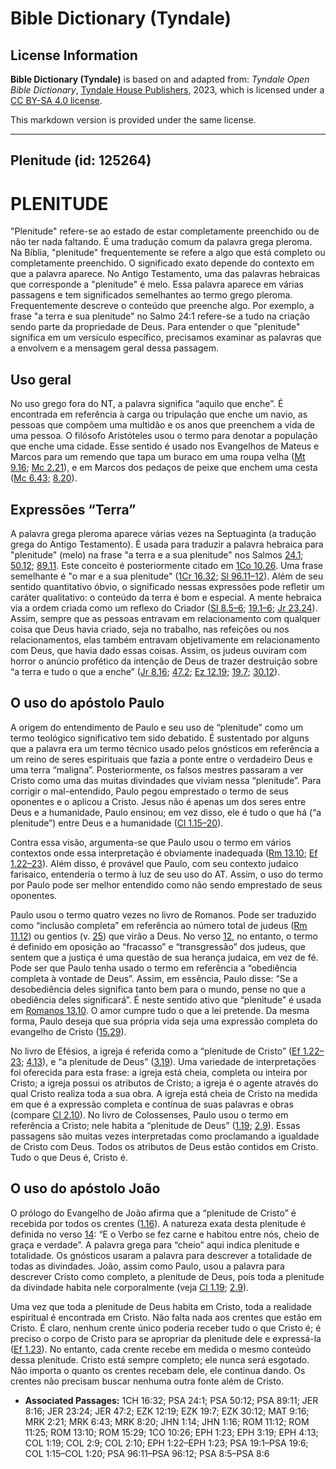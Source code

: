 # Bible Dictionary (Tyndale)

## License Information

**Bible Dictionary (Tyndale)** is based on and adapted from: _Tyndale Open Bible Dictionary_, [Tyndale House Publishers](https://tyndaleopenresources.com/), 2023, which is licensed under a [CC BY-SA 4.0 license](https://creativecommons.org/licenses/by-sa/4.0/legalcode.en).

This markdown version is provided under the same license.



--------------------------------

## Plenitude (id: 125264)

PLENITUDE
=========

"Plenitude" refere\-se ao estado de estar completamente preenchido ou de não ter nada faltando. É uma tradução comum da palavra grega pleroma. Na Bíblia, "plenitude" frequentemente se refere a algo que está completo ou completamente preenchido. O significado exato depende do contexto em que a palavra aparece. No Antigo Testamento, uma das palavras hebraicas que corresponde a "plenitude" é melo. Essa palavra aparece em várias passagens e tem significados semelhantes ao termo grego pleroma. Frequentemente descreve o conteúdo que preenche algo. Por exemplo, a frase "a terra e sua plenitude" no Salmo 24:1 refere\-se a tudo na criação sendo parte da propriedade de Deus. Para entender o que "plenitude" significa em um versículo específico, precisamos examinar as palavras que a envolvem e a mensagem geral dessa passagem.

Uso geral
---------

No uso grego fora do NT, a palavra significa “aquilo que enche”. É encontrada em referência à carga ou tripulação que enche um navio, as pessoas que compõem uma multidão e os anos que preenchem a vida de uma pessoa. O filósofo Aristóteles usou o termo para denotar a população que enche uma cidade. Esse sentido é usado nos Evangelhos de Mateus e Marcos para um remendo que tapa um buraco em uma roupa velha ([Mt 9\.16](https://ref.ly/Matt9:16); [Mc 2\.21](https://ref.ly/Mark2:21)), e em Marcos dos pedaços de peixe que enchem uma cesta ([Mc 6\.43](https://ref.ly/Mark6:43); [8\.20](https://ref.ly/Mark8:20)).

Expressões “Terra”
------------------

A palavra grega pleroma aparece várias vezes na Septuaginta (a tradução grega do Antigo Testamento). É usada para traduzir a palavra hebraica para "plenitude" (melo) na frase "a terra e a sua plenitude" nos Salmos [24\.1](https://ref.ly/Ps24:1); [50\.12](https://ref.ly/Ps50:12); [89\.11](https://ref.ly/Ps89:11). Este conceito é posteriormente citado em [1Co 10\.26](https://ref.ly/1Cor10:26). Uma frase semelhante é "o mar e a sua plenitude" ([1Cr 16\.32](https://ref.ly/1Chr16:32); [Sl 96\.11–12](https://ref.ly/Ps96:11-Ps96:12)). Além de seu sentido quantitativo óbvio, o significado nessas expressões pode refletir um caráter qualitativo: o conteúdo da terra é bom e especial. A mente hebraica via a ordem criada como um reflexo do Criador ([Sl 8\.5–6](https://ref.ly/Ps8:5-Ps8:6); [19\.1–6](https://ref.ly/Ps19:1-Ps19:6); [Jr 23\.24](https://ref.ly/Jer23:24)). Assim, sempre que as pessoas entravam em relacionamento com qualquer coisa que Deus havia criado, seja no trabalho, nas refeições ou nos relacionamentos, elas também entravam objetivamente em relacionamento com Deus, que havia dado essas coisas. Assim, os judeus ouviram com horror o anúncio profético da intenção de Deus de trazer destruição sobre “a terra e tudo o que a enche” ([Jr 8\.16](https://ref.ly/Jer8:16); [47\.2](https://ref.ly/Jer47:2); [Ez 12\.19](https://ref.ly/Ezek12:19); [19\.7](https://ref.ly/Ezek19:7); [30\.12](https://ref.ly/Ezek30:12)).

O uso do apóstolo Paulo
-----------------------

A origem do entendimento de Paulo e seu uso de “plenitude” como um termo teológico significativo tem sido debatido. É sustentado por alguns que a palavra era um termo técnico usado pelos gnósticos em referência a um reino de seres espirituais que fazia a ponte entre o verdadeiro Deus e uma terra “maligna”. Posteriormente, os falsos mestres passaram a ver Cristo como uma das muitas divindades que viviam nessa “plenitude”. Para corrigir o mal\-entendido, Paulo pegou emprestado o termo de seus oponentes e o aplicou a Cristo. Jesus não é apenas um dos seres entre Deus e a humanidade, Paulo ensinou; em vez disso, ele é tudo o que há (“a plenitude”) entre Deus e a humanidade ([Cl 1\.15–20](https://ref.ly/Col1:15-Col1:20)).

Contra essa visão, argumenta\-se que Paulo usou o termo em vários contextos onde essa interpretação é obviamente inadequada ([Rm 13\.10](https://ref.ly/Rom13:10); [Ef 1\.22–23](https://ref.ly/Eph1:22-Eph1:23)). Além disso, é provável que Paulo, com seu contexto judaico farisaico, entenderia o termo à luz de seu uso do AT. Assim, o uso do termo por Paulo pode ser melhor entendido como não sendo emprestado de seus oponentes.

Paulo usou o termo quatro vezes no livro de Romanos. Pode ser traduzido como “inclusão completa” em referência ao número total de judeus ([Rm 11\.12](https://ref.ly/Rom11:12)) ou gentios (v. [25](https://ref.ly/Rom11:25)) que virão a Deus. No verso [12](https://ref.ly/Rom11:12), no entanto, o termo é definido em oposição ao “fracasso” e “transgressão” dos judeus, que sentem que a justiça é uma questão de sua herança judaica, em vez de fé. Pode ser que Paulo tenha usado o termo em referência a “obediência completa à vontade de Deus”. Assim, em essência, Paulo disse: “Se a desobediência deles significa tanto bem para o mundo, pense no que a obediência deles significará”. É neste sentido ativo que “plenitude” é usada em [Romanos 13\.10](https://ref.ly/Rom13:10). O amor cumpre tudo o que a lei pretende. Da mesma forma, Paulo deseja que sua própria vida seja uma expressão completa do evangelho de Cristo ([15\.29](https://ref.ly/Rom15:29)).

No livro de Efésios, a igreja é referida como a “plenitude de Cristo” ([Ef 1\.22–23](https://ref.ly/Eph1:22-Eph1:23); [4\.13](https://ref.ly/Eph4:13)), e “a plenitude de Deus” ([3\.19](https://ref.ly/Eph3:19)). Uma variedade de interpretações foi oferecida para esta frase: a igreja está cheia, completa ou inteira por Cristo; a igreja possui os atributos de Cristo; a igreja é o agente através do qual Cristo realiza toda a sua obra. A igreja está cheia de Cristo na medida em que é a expressão completa e contínua de suas palavras e obras (compare [Cl 2\.10](https://ref.ly/Col2:10)). No livro de Colossenses, Paulo usou o termo em referência a Cristo; nele habita a “plenitude de Deus” ([1\.19](https://ref.ly/Col1:19); [2\.9](https://ref.ly/Col2:9)). Essas passagens são muitas vezes interpretadas como proclamando a igualdade de Cristo com Deus. Todos os atributos de Deus estão contidos em Cristo. Tudo o que Deus é, Cristo é.

O uso do apóstolo João
----------------------

O prólogo do Evangelho de João afirma que a “plenitude de Cristo” é recebida por todos os crentes ([1\.16](https://ref.ly/John1:16)). A natureza exata desta plenitude é definida no verso [14](https://ref.ly/John1:14): “E o Verbo se fez carne e habitou entre nós, cheio de graça e verdade”. A palavra grega para “cheio” aqui indica plenitude e totalidade. Os gnósticos usaram a palavra para descrever a totalidade de todas as divindades. João, assim como Paulo, usou a palavra para descrever Cristo como completo, a plenitude de Deus, pois toda a plenitude da divindade habita nele corporalmente (veja [Cl 1\.19](https://ref.ly/Col1:19); [2\.9](https://ref.ly/Col2:9)).

Uma vez que toda a plenitude de Deus habita em Cristo, toda a realidade espiritual é encontrada em Cristo. Não falta nada aos crentes que estão em Cristo. É claro, nenhum crente único poderia receber tudo o que Cristo é; é preciso o corpo de Cristo para se apropriar da plenitude dele e expressá\-la ([Ef 1\.23](https://ref.ly/Eph1:23)). No entanto, cada crente recebe em medida o mesmo conteúdo dessa plenitude. Cristo está sempre completo; ele nunca será esgotado. Não importa o quanto os crentes recebam dele, ele continua dando. Os crentes não precisam buscar nenhuma outra fonte além de Cristo.

* **Associated Passages:** 1CH 16:32; PSA 24:1; PSA 50:12; PSA 89:11; JER 8:16; JER 23:24; JER 47:2; EZK 12:19; EZK 19:7; EZK 30:12; MAT 9:16; MRK 2:21; MRK 6:43; MRK 8:20; JHN 1:14; JHN 1:16; ROM 11:12; ROM 11:25; ROM 13:10; ROM 15:29; 1CO 10:26; EPH 1:23; EPH 3:19; EPH 4:13; COL 1:19; COL 2:9; COL 2:10; EPH 1:22–EPH 1:23; PSA 19:1–PSA 19:6; COL 1:15–COL 1:20; PSA 96:11–PSA 96:12; PSA 8:5–PSA 8:6

